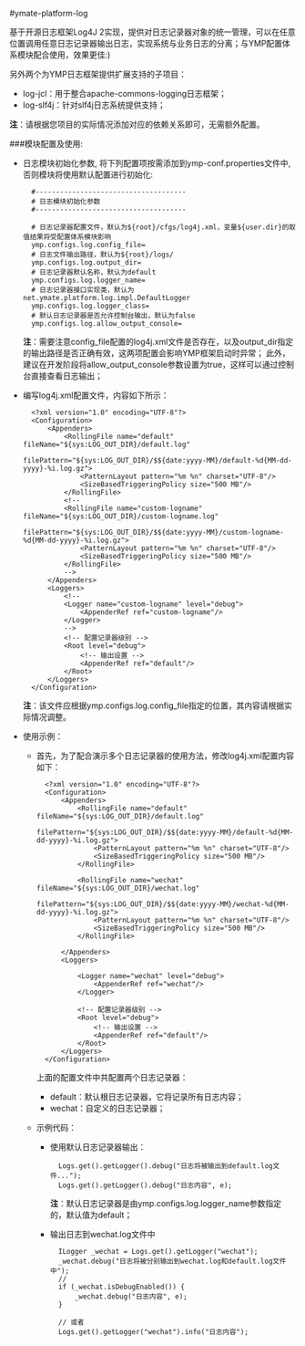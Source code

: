 #ymate-platform-log

基于开源日志框架Log4J 2实现，提供对日志记录器对象的统一管理，可以在任意位置调用任意日志记录器输出日志，实现系统与业务日志的分离；与YMP配置体系模块配合使用，效果更佳:)

另外两个为YMP日志框架提供扩展支持的子项目：

- log-jcl：用于整合apache-commons-logging日志框架；
- log-slf4j：针对slf4j日志系统提供支持；

**注**：请根据您项目的实际情况添加对应的依赖关系即可，无需额外配置。

###模块配置及使用:

- 日志模块初始化参数, 将下列配置项按需添加到ymp-conf.properties文件中, 否则模块将使用默认配置进行初始化:

        #-------------------------------------
        # 日志模块初始化参数
        #-------------------------------------

        # 日志记录器配置文件，默认为${root}/cfgs/log4j.xml，变量${user.dir}的取值结果将受配置体系模块影响
        ymp.configs.log.config_file=
        # 日志文件输出路径，默认为${root}/logs/
        ymp.configs.log.output_dir=
        # 日志记录器默认名称，默认为default
        ymp.configs.log.logger_name=
        # 日志记录器接口实现类，默认为net.ymate.platform.log.impl.DefaultLogger
        ymp.configs.log.logger_class=
        # 默认日志记录器是否允许控制台输出，默认为false
        ymp.configs.log.allow_output_console=

    **注**：需要注意config_file配置的log4j.xml文件是否存在，以及output_dir指定的输出路径是否正确有效，这两项配置会影响YMP框架启动时异常；
    此外，建议在开发阶段将allow_output_console参数设置为true，这样可以通过控制台直接查看日志输出；

- 编写log4j.xml配置文件，内容如下所示：

        <?xml version="1.0" encoding="UTF-8"?>
        <Configuration>
            <Appenders>
                <RollingFile name="default" fileName="${sys:LOG_OUT_DIR}/default.log"
                             filePattern="${sys:LOG_OUT_DIR}/$${date:yyyy-MM}/default-%d{MM-dd-yyyy}-%i.log.gz">
                    <PatternLayout pattern="%m %n" charset="UTF-8"/>
                    <SizeBasedTriggeringPolicy size="500 MB"/>
                </RollingFile>
                <!--
                <RollingFile name="custom-logname" fileName="${sys:LOG_OUT_DIR}/custom-logname.log"
                             filePattern="${sys:LOG_OUT_DIR}/$${date:yyyy-MM}/custom-logname-%d{MM-dd-yyyy}-%i.log.gz">
                    <PatternLayout pattern="%m %n" charset="UTF-8"/>
                    <SizeBasedTriggeringPolicy size="500 MB"/>
                </RollingFile>
                -->
            </Appenders>
            <Loggers>
                <!--
                <Logger name="custom-logname" level="debug">
                    <AppenderRef ref="custom-logname"/>
                </Logger>
                -->
                <!-- 配置记录器级别 -->
                <Root level="debug">
                    <!-- 输出设置 -->
                    <AppenderRef ref="default"/>
                </Root>
            </Loggers>
        </Configuration>

    **注**：该文件应根据ymp.configs.log.config_file指定的位置，其内容请根据实际情况调整。

- 使用示例：

    + 首先，为了配合演示多个日志记录器的使用方法，修改log4j.xml配置内容如下：

            <?xml version="1.0" encoding="UTF-8"?>
            <Configuration>
                <Appenders>
                    <RollingFile name="default" fileName="${sys:LOG_OUT_DIR}/default.log"
                                 filePattern="${sys:LOG_OUT_DIR}/$${date:yyyy-MM}/default-%d{MM-dd-yyyy}-%i.log.gz">
                        <PatternLayout pattern="%m %n" charset="UTF-8"/>
                        <SizeBasedTriggeringPolicy size="500 MB"/>
                    </RollingFile>
    
                    <RollingFile name="wechat" fileName="${sys:LOG_OUT_DIR}/wechat.log"
                                 filePattern="${sys:LOG_OUT_DIR}/$${date:yyyy-MM}/wechat-%d{MM-dd-yyyy}-%i.log.gz">
                        <PatternLayout pattern="%m %n" charset="UTF-8"/>
                        <SizeBasedTriggeringPolicy size="500 MB"/>
                    </RollingFile>
    
                </Appenders>
                <Loggers>
    
                    <Logger name="wechat" level="debug">
                        <AppenderRef ref="wechat"/>
                    </Logger>
    
                    <!-- 配置记录器级别 -->
                    <Root level="debug">
                        <!-- 输出设置 -->
                        <AppenderRef ref="default"/>
                    </Root>
                </Loggers>
            </Configuration>

        上面的配置文件中共配置两个日志记录器：

        * default：默认根日志记录器，它将记录所有日志内容；
        * wechat：自定义的日志记录器；

    + 示例代码：

        * 使用默认日志记录器输出：

                Logs.get().getLogger().debug("日志将被输出到default.log文件...");
                Logs.get().getLogger().debug("日志内容", e);

            **注**：默认日志记录器是由ymp.configs.log.logger_name参数指定的，默认值为default；

        * 输出日志到wechat.log文件中

                ILogger _wechat = Logs.get().getLogger("wechat");
                _wechat.debug("日志将被分别输出到wechat.log和default.log文件中");
                //
                if (_wechat.isDebugEnabled()) {
                    _wechat.debug("日志内容", e);
                }

                // 或者
                Logs.get().getLogger("wechat").info("日志内容");
